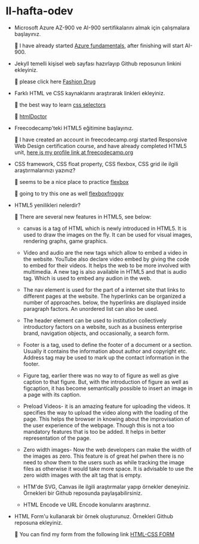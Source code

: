 # II-hafta-odev

- Microsoft Azure AZ-900 ve AI-900 sertifikalarını almak için çalışmalara başlayınız.

    :dart: I have already started [Azure fundamentals](https://docs.microsoft.com/en-us/learn/modules/intro-to-azure-fundamentals/what-is-cloud-computing), after finishing will start AI-900.

- Jekyll temelli kişisel web sayfası hazırlayıp Github reposunun linkini ekleyiniz.

    :dart: please click here [Fashion Drug](https://poghosyantatevik.github.io/my-portfolio-jekyll/)

- Farklı HTML ve CSS kaynaklarını araştırarak linkleri ekleyiniz.
  
  :dart: the best way to learn [css selectors](https://flukeout.github.io/)
  
  :dart: [htmlDoctor](http://html5doctor.com/)

- Freecodecamp'teki HTML5 eğitimine başlayınız.

  :dart: I have created an account in freecodecamp.orgi started Responsive Web Design certification course, and have already completed HTML5 unit, [here is my profile link at freecodecamp.org](https://www.freecodecamp.org/tatevik-poghosyan)

- CSS framework, CSS float property, CSS flexbox, CSS grid ile ilgili araştırmalarınızı yazınız?

  :dart: seems to be a nice place to practice [flexbox](http://www.flexboxdefense.com/)
  
  :dart: going to try this one as well [flexboxfroggy](https://flexboxfroggy.com/#tr)

- HTML5 yenilikleri nelerdir?

  :dart: There are several new features in HTML5, see below:
  
  - canvas is a tag of HTML which is newly introduced in HTML5. It is used to draw the images on the fly. It can be used for visual images, rendering graphs, game graphics.
  
  - Video and audio are the new tags which allow to embed a video in the website. YouTube also declare video embed by giving the code to embed for their videos.
    It helps the web to be more involved with multimedia. A new tag is also available in HTML5 and that is audio tag. Which is used to embed any audion in the web.
    
  - The nav element is used for the part of a internet site that links to different pages at the website. The hyperlinks can be organized a number of approaches.
   below, the  hyperlinks are displayed inside paragraph factors. An unordered list can also be used.

  - The header element can be used to institution collectively introductory factors on a website, such as a business enterprise brand, navigation objects, and occasionally, 
    a search form.
  
  - Footer is a tag, used to define the footer of a document or a section. Usually it contains the information about author and copyright etc. 
    Address tag may be used to mark up the contact information in the footer.
  
  - Figure tag, earlier there was no way to of figure as well as give caption to that figure. But, with the introduction of figure as well as figcaption,
    it has become semantically possible to insert an image in a page with its caption.

  - Preload Videos- it is an amazing feature for uploading the videos. It specifies the way to upload the video along with the loading of the page. 
    This helps the browser in knowing about the improvisation of the user experience of the webpage.
    Though this is not a too mandatory features that is too be added. It helps in better representation of the page.

  -  Zero width images- Now the web developers can make the width of the images as zero. 
    This feature is of great hel pwhen there is no need to show them to the users such as while tracking the image files as otherwise it would take more space.
    It is advisable to use the zero width images with the alt tag that is empty.
  
  - HTM'de SVG, Canvas ile ilgili araştırmalar yapıp örnekler deneyiniz. Örnekleri bir Github reposunda paylaşabilirsiniz.

  - HTML Encode ve URL Encode konularını araştırınız.
 
- HTML Form'u kullanarak bir örnek oluşturunuz. Örnekleri Github reposuna ekleyiniz. 

  :dart: You can find my form from the following link [HTML-CSS FORM](https://github.com/poghosyantatevik/HTML-FORM#html-form)
